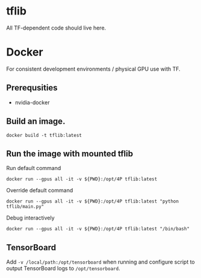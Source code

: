 # tflib
All TF-dependent code should live here.


# Docker
For consistent development environments / physical GPU use with TF.

## Prerequsities

- nvidia-docker

## Build an image.

`docker build -t tflib:latest`

## Run the image with mounted tflib

Run default command

`docker run --gpus all -it -v ${PWD}:/opt/4P tflib:latest`

Override default command

`docker run --gpus all -it -v ${PWD}:/opt/4P tflib:latest "python tflib/main.py"`

Debug interactively

`docker run --gpus all -it -v ${PWD}:/opt/4P tflib:latest "/bin/bash"`

## TensorBoard

Add `-v /local/path:/opt/tensorboard` when running and configure script to output TensorBoard logs to `/opt/tensorboard`.
